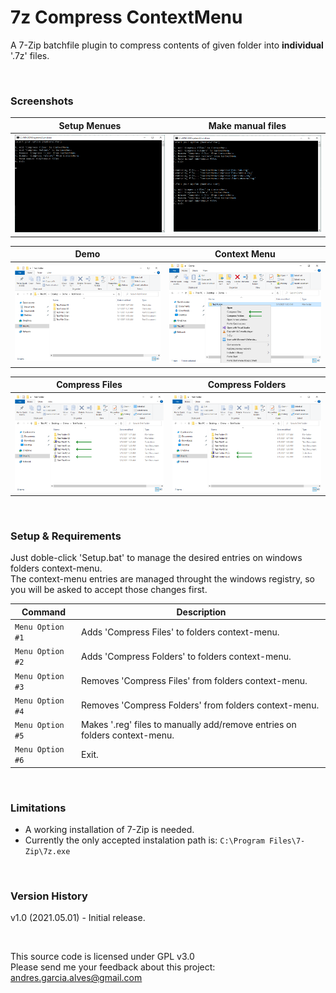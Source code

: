 # 7z Compress ContextMenu

A 7-Zip batchfile plugin to compress contents of given folder into **individual** '.7z' files.

&nbsp;

### Screenshots

| Setup Menues      | Make manual files |
|-------------------|-------------------|
| ![](screenshots/screen-01.png) | ![](screenshots/screen-02.png) |

| Demo              |  Context Menu     |
|-------------------|-------------------|
| ![](screenshots/screen-03.png) | ![](screenshots/screen-04.png) |

| Compress Files    | Compress Folders  |
|-------------------|-------------------|
| ![](screenshots/screen-05.png) | ![](screenshots/screen-06.png) |

&nbsp;

### Setup & Requirements

Just doble-click 'Setup.bat' to manage the desired entries on windows folders context-menu.  
The context-menu entries are managed throught the windows registry, so you will be asked to accept those changes first.

| Command | Description |
|---------|-------------|
| `Menu Option #1` | Adds 'Compress Files' to folders context-menu. |
| `Menu Option #2` | Adds 'Compress Folders' to folders context-menu. |
| `Menu Option #3` | Removes 'Compress Files' from folders context-menu. |
| `Menu Option #4` | Removes 'Compress Folders' from folders context-menu. |
| `Menu Option #5` | Makes '.reg' files to manually add/remove entries on folders context-menu. |
| `Menu Option #6` | Exit. |

&nbsp;

### Limitations

- A working installation of 7-Zip is needed.
- Currently the only accepted instalation path is: `C:\Program Files\7-Zip\7z.exe`

&nbsp;

### Version History

v1.0 (2021.05.01) - Initial release.  

&nbsp;

This source code is licensed under GPL v3.0  
Please send me your feedback about this project: andres.garcia.alves@gmail.com
